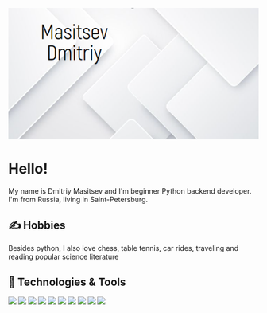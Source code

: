 ![Header](https://github.com/Gysborn/Gysborn/blob/main/visitka3.png "Header")


# Hello! 

My name is Dmitriy Masitsev and I'm beginner Python backend developer. I'm from Russia, living in Saint-Petersburg. 

## &#x270d; Hobbies
Besides python, I also love chess, table tennis, car rides, traveling and reading popular science literature

## 🔧 Technologies & Tools
![](https://img.shields.io/badge/Editor-Visual_Studio_Code-informational?style=flat&logo=visual-studio-code&logoColor=white&color=blue)
![](https://img.shields.io/badge/Editor-Pycharm-informational?style=flat&logo=pycharm&logoColor=white&color=blue)
![](https://img.shields.io/badge/Code-Python-informational?style=flat&logo=python&logoColor=white&color=blue)
![](https://img.shields.io/badge/Frame-Flask-informational?style=flat&logo=flask&logoColor=white&color=blue)
![](https://img.shields.io/badge/Frame-Django-informational?style=flat&logo=Django&logoColor=white&color=blue)
![](https://img.shields.io/badge/Tech-API-informational?style=flat&logo=api&logoColor=white&color=blue)
![](https://img.shields.io/badge/Tech-SQL-informational?style=flat&logo=sql&logoColor=white&color=blue)
![](https://img.shields.io/badge/Tech-SQL_Alchemy-informational?style=flat&logo=api&logoColor=white&color=blue)
![](https://img.shields.io/badge/Tech-PostgresSQl-informational?style=flat&logo=api&logoColor=white&color=blue)
![](https://img.shields.io/badge/Tools-Docker-informational?style=flat&logo=docker&logoColor=white&color=blue)
